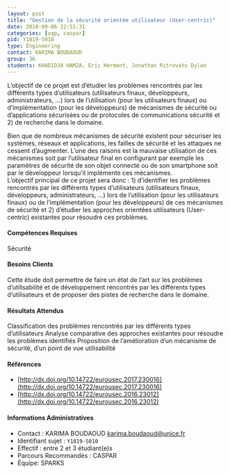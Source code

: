 ```yaml
---
layout: post
title: "Gestion de la sécurité orientée utilisateur (User-centric)"
date: 2018-09-06 22:51:31
categories: [oqp, caspar]
pid: Y1819-S010
type: Engineering
contact: KARIMA BOUDAOUD
group: 36
students: KHADIDJA HAMZA, Eric Herment, Jonathan Ritrovato Dylan 
---
```

       
L’objectif  de ce projet est d’étudier les problèmes  rencontrés par les différents types d’utilisateurs (utilisateurs finaux, développeurs, administrateurs, …) lors de l’utilisation (pour les utilisateurs finaux) ou d’implémentation (pour les développeurs) de mécanismes de sécurité ou d’applications sécurisées  ou de protocoles de communications sécurité et 2) de recherche dans le domaine.


Bien que de nombreux mécanismes de sécurité existent pour sécuriser les systèmes, réseaux et applications, les failles de sécurité et les attaques ne cessent d’augmenter. L’une des raisons est la mauvaise utilisation de ces mécanismes soit par l’utilisateur final en configurant par exemple les paramètres de sécurité de son objet connecté ou de son smartphone soit par le développeur lorsqu’il implémente ces mécanismes.  
L’objectif  principal de ce projet sera donc : 1) d’identifier les problèmes  rencontrés par les différents types d’utilisateurs (utilisateurs finaux, développeurs, administrateurs, …) lors de l’utilisation (pour les utilisateurs finaux) ou de l’implémentation (pour les développeurs) de ces mécanismes de sécurité et 2) d’étudier les approches orientées utilisateurs (User-centric) existantes pour résoudre ces problèmes.


#### Compétences Requises
Sécurité



     

#### Besoins Clients
Cette étude doit permettre de faire un état de l’art sur les problèmes d’utilisabilité et de développement rencontrés par les différents types d’utilisateurs et de proposer des pistes de recherche dans le domaine.


#### Résultats Attendus
Classification des problèmes rencontrés par les différents types d’utilisateurs
Analyse comparative des approches existantes pour résoudre les problèmes identifiés
Proposition de l’amélioration d’un mécanisme de sécurité, d’un point de vue utilisabilité


#### Références

  * [http://dx.doi.org/10.14722/eurousec.2017.230016](http://dx.doi.org/10.14722/eurousec.2017.230016)
  * [http://dx.doi.org/10.14722/eurousec.2016.23012](http://dx.doi.org/10.14722/eurousec.2016.23012)

#### Informations Administratives
  * Contact : KARIMA BOUDAOUD <karima.boudaoud@unice.fr>
  * Identifiant sujet : `Y1819-S010`
  * Effectif : entre 2 et 3 étudiant(e)s
  * Parcours Recommandés : CASPAR
  * Équipe: SPARKS

     